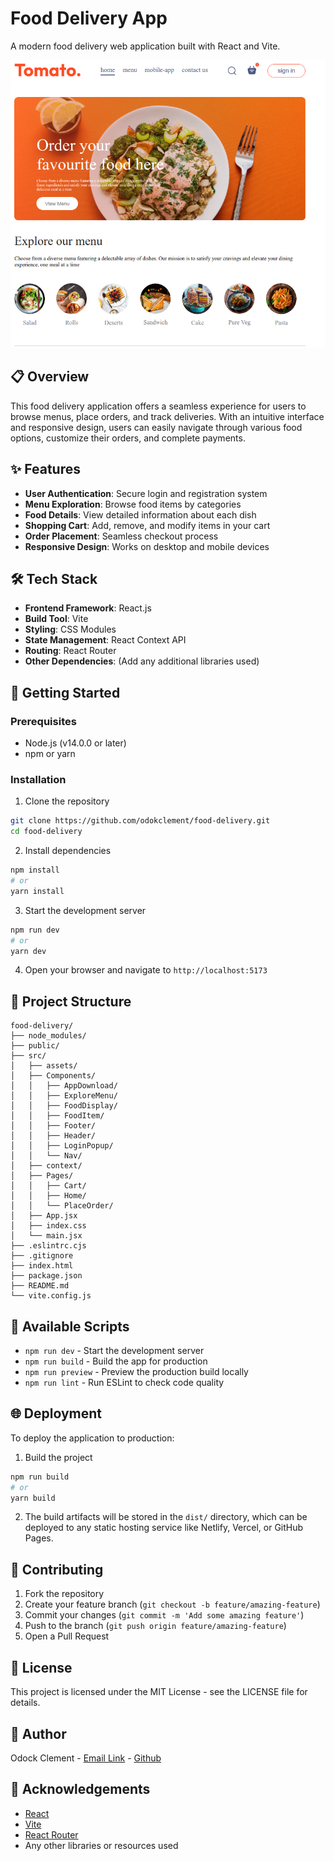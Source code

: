 # Food Delivery App

A modern food delivery web application built with React and Vite.

![Food Delivery App](./src/assets/preview.png)

## 📋 Overview

This food delivery application offers a seamless experience for users to browse menus, place orders, and track deliveries. With an intuitive interface and responsive design, users can easily navigate through various food options, customize their orders, and complete payments.

## ✨ Features

- **User Authentication**: Secure login and registration system
- **Menu Exploration**: Browse food items by categories
- **Food Details**: View detailed information about each dish
- **Shopping Cart**: Add, remove, and modify items in your cart
- **Order Placement**: Seamless checkout process
- **Responsive Design**: Works on desktop and mobile devices

## 🛠️ Tech Stack

- **Frontend Framework**: React.js
- **Build Tool**: Vite
- **Styling**: CSS Modules
- **State Management**: React Context API
- **Routing**: React Router
- **Other Dependencies**: (Add any additional libraries used)

## 🚀 Getting Started

### Prerequisites

- Node.js (v14.0.0 or later)
- npm or yarn

### Installation

1. Clone the repository
```bash
git clone https://github.com/odokclement/food-delivery.git
cd food-delivery
```

2. Install dependencies
```bash
npm install
# or
yarn install
```

3. Start the development server
```bash
npm run dev
# or
yarn dev
```

4. Open your browser and navigate to `http://localhost:5173`

## 📁 Project Structure

```
food-delivery/
├── node_modules/
├── public/
├── src/
│   ├── assets/
│   ├── Components/
│   │   ├── AppDownload/
│   │   ├── ExploreMenu/
│   │   ├── FoodDisplay/
│   │   ├── FoodItem/
│   │   ├── Footer/
│   │   ├── Header/
│   │   ├── LoginPopup/
│   │   └── Nav/
│   ├── context/
│   ├── Pages/
│   │   ├── Cart/
│   │   ├── Home/
│   │   └── PlaceOrder/
│   ├── App.jsx
│   ├── index.css
│   └── main.jsx
├── .eslintrc.cjs
├── .gitignore
├── index.html
├── package.json
├── README.md
└── vite.config.js
```

## 🔧 Available Scripts

- `npm run dev` - Start the development server
- `npm run build` - Build the app for production
- `npm run preview` - Preview the production build locally
- `npm run lint` - Run ESLint to check code quality

## 🌐 Deployment

To deploy the application to production:

1. Build the project
```bash
npm run build
# or
yarn build
```

2. The build artifacts will be stored in the `dist/` directory, which can be deployed to any static hosting service like Netlify, Vercel, or GitHub Pages.

## 🤝 Contributing

1. Fork the repository
2. Create your feature branch (`git checkout -b feature/amazing-feature`)
3. Commit your changes (`git commit -m 'Add some amazing feature'`)
4. Push to the branch (`git push origin feature/amazing-feature`)
5. Open a Pull Request

## 📄 License

This project is licensed under the MIT License - see the LICENSE file for details.

## 👤 Author

Odock Clement - [Email Link](mailto:odokclement@gmail.com) - [Github](https://github.com/odokclement)

## 🙏 Acknowledgements

- [React](https://reactjs.org/)
- [Vite](https://vitejs.dev/)
- [React Router](https://reactrouter.com/)
- Any other libraries or resources used
